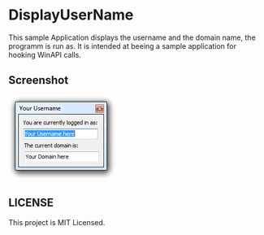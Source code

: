 # DisplayUserName

This sample Application displays the username and the domain name, the programm is run as. It is intended at beeing a sample application for hooking WinAPI calls.

## Screenshot

![Screenshot](screenshot.png)

## LICENSE

This project is MIT Licensed.